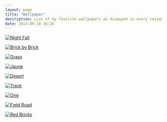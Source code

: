 ```yaml
---
layout: page
title: "Wallpaper"
description: List of my favorite wallpapers as dispayed in every reviews and tutorials.
date: 2013-09-10 16:26
---
```


[![Night Fall][9]](http://bit.ly/1aBZQmp "Night Fall by Vadim Sherbakov")

[![Brick by Brick][7]](http://fiftyfootshadows.net/2013/09/10/brick-by-brick/ "Brick by Brick by John Carey")

[![Grass][8]](http://www.flickr.com/photos/31851196@N05/9158126034/ "Grass by Tobias Wiedenmann")

[![Jaune][1]](http://mariesturges.deviantart.com/art/Jaune-for-Desktop-211582680 "Jaune by Marie Sturges")

[![Desert][2]](http://bo0xvn.deviantart.com/art/164-264533610 "Sand Dunes by matthis_v")

[![Track][3]](http://fiftyfootshadows.net/2011/08/17/aiaiai-tracks/ "Track by John Carey")

[![One][4]](http://georgeharrison.deviantart.com/art/One-148479573 "One by George Harrison")

[![Field Road][5]](http://natsum-i.deviantart.com/art/Field-Road-272463310 "Field Road by Natsumi")

[![Red Bricks][6]](http://mantia.me/wallpaper/red-bricks/ "Red Bricks by Louie Mantia")

[1]: http://images.sayzlim.net/wallpaper/jaune.jpg "Jaune by Marie Sturges"
[2]: http://images.sayzlim.net/wallpaper/desert.jpg "Sand Dunes by matthis_v"
[3]: http://images.sayzlim.net/wallpaper/track.jpg "Track by John Carey"
[4]: http://images.sayzlim.net/wallpaper/one.jpg "One by George Harrison"
[5]: http://images.sayzlim.net/wallpaper/field_road.jpg "Field Road by Natsumi"
[6]: http://images.sayzlim.net/wallpaper/red_bricks.jpg "Red Bricks by Louie Mantia"
[7]: http://images.sayzlim.net/wallpaper/brick_by_brick.jpg "Brick by Brick by John Carey"
[8]: http://images.sayzlim.net/wallpaper/grass.jpg "Grass by Tobias Wiedenmann"
[9]: http://images.sayzlim.net/wallpaper/night_fall.jpg "Night Fall by Vadim Sherbakov"